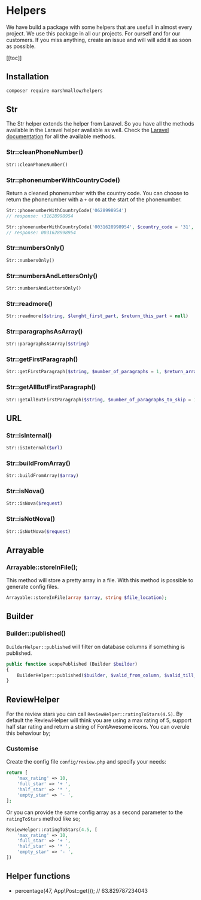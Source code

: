 # Helpers
We have build a package with some helpers that are usefull in almost every project. We use this package in all our projects. For ourself and for our customers. If you miss anything, create an issue and will will add it as soon as possible.

[[toc]]

## Installation
```bash
composer require marshmallow/helpers
```

## Str
The Str helper extends the helper from Laravel. So you have all the methods available in the Laravel helper available as well. Check the [Laravel documentation](https://laravel.com/docs/helpers) for all the available methods.

### Str::cleanPhoneNumber()
```php
Str::cleanPhoneNumber()
```

### Str::phonenumberWithCountryCode()
Return a cleaned phonenumber with the country code. You can choose to return the phonenumber with a `+` or `00` at the start of the phonenumber.
```php
Str::phonenumberWithCountryCode('0628998954')
// response: +31628998954

Str::phonenumberWithCountryCode('0031628998954', $country_code = '31', $use_plus_instead_of_zeros = false)
// response: 0031628998954
```

### Str::numbersOnly()
```php
Str::numbersOnly()
```

### Str::numbersAndLettersOnly()
```php
Str::numbersAndLettersOnly()
```

### Str::readmore()
```php
Str::readmore($string, $lenght_first_part, $return_this_part = null)
```

### Str::paragraphsAsArray()
```php
Str::paragraphsAsArray($string)
```

### Str::getFirstParagraph()
```php
Str::getFirstParagraph($string, $number_of_paragraphs = 1, $return_array = false)
```

### Str::getAllButFirstParagraph()
```php
Str::getAllButFirstParagraph($string, $number_of_paragraphs_to_skip = 1, $return_array = false)
```

## URL

### Str::isInternal()
```php
Str::isInternal($url)
```
### Str::buildFromArray()
```php
Str::buildFromArray($array)
```
### Str::isNova()
```php
Str::isNova($request)
```
### Str::isNotNova()
```php
Str::isNotNova($request)
```

## Arrayable

### Arrayable::storeInFile();
This method will store a pretty array in a file. With this method is possible to generate config files.
```php
Arrayable::storeInFile(array $array, string $file_location);
```

## Builder

### Builder::published()
`BuilderHelper::published` will filter on database columns if something is published.
```php
public function scopePublished (Builder $builder)
{
	BuilderHelper::published($builder, $valid_from_column, $valid_till_column);
}
```

## ReviewHelper
For the review stars you can call `ReviewHelper::ratingToStars(4.5)`. By default the ReviewHelper will think you are using a max rating of 5, support half star rating and return a string of FontAwesome icons. You can overule this behaviour by;

### Customise
Create the config file `config/review.php` and specify your needs:
```php
return [
    'max_rating' => 10,
    'full_star' => '+ ',
    'half_star' => '* ',
    'empty_star' => '- ',
];
```

Or you can provide the same config array as a second parameter to the `ratingToStars` method like so;
```php
ReviewHelper::ratingToStars(4.5, [
    'max_rating' => 10,
    'full_star' => '+ ',
    'half_star' => '* ',
    'empty_star' => '- ',
])
```

## Helper functions
- percentage(47, App\Post::get()); // 63.829787234043

<EditOnGithub repo_name="packages" edit_url="support/helpers.md"/>
